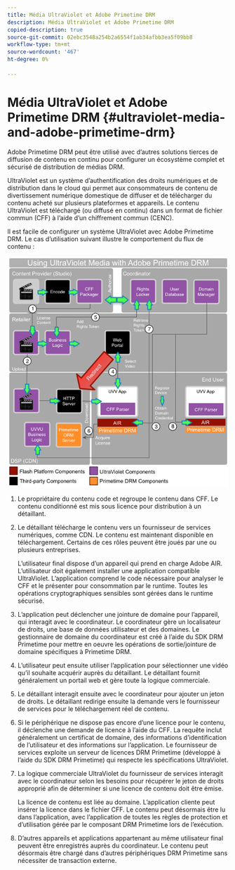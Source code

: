 ```yaml
---
title: Média UltraViolet et Adobe Primetime DRM
description: Média UltraViolet et Adobe Primetime DRM
copied-description: true
source-git-commit: 02ebc3548a254b2a6554f1ab34afbb3ea5f09bb8
workflow-type: tm+mt
source-wordcount: '467'
ht-degree: 0%

---
```


# Média UltraViolet et Adobe Primetime DRM {#ultraviolet-media-and-adobe-primetime-drm}

Adobe Primetime DRM peut être utilisé avec d’autres solutions tierces de diffusion de contenu en continu pour configurer un écosystème complet et sécurisé de distribution de médias DRM.

UltraViolet est un système d’authentification des droits numériques et de distribution dans le cloud qui permet aux consommateurs de contenu de divertissement numérique domestique de diffuser et de télécharger du contenu acheté sur plusieurs plateformes et appareils. Le contenu UltraViolet est téléchargé (ou diffusé en continu) dans un format de fichier commun (CFF) à l’aide d’un chiffrement commun (CENC).

Il est facile de configurer un système UltraViolet avec Adobe Primetime DRM. Le cas d’utilisation suivant illustre le comportement du flux de contenu :

<!--<a id="fig_cxy_dc2_44"></a>-->

![](assets/AdobeUV_web.png)

1. Le propriétaire du contenu code et regroupe le contenu dans CFF. Le contenu conditionné est mis sous licence pour distribution à un détaillant.
1. Le détaillant télécharge le contenu vers un fournisseur de services numériques, comme CDN. Le contenu est maintenant disponible en téléchargement. Certains de ces rôles peuvent être joués par une ou plusieurs entreprises.

   L’utilisateur final dispose d’un appareil qui prend en charge Adobe AIR. L’utilisateur doit également installer une application compatible UltraViolet. L’application comprend le code nécessaire pour analyser le CFF et le présenter pour consommation par le runtime. Toutes les opérations cryptographiques sensibles sont gérées dans le runtime sécurisé.
1. L’application peut déclencher une jointure de domaine pour l’appareil, qui interagit avec le coordinateur. Le coordinateur gère un localisateur de droits, une base de données utilisateur et des domaines. Le gestionnaire de domaine du coordinateur est créé à l’aide du SDK DRM Primetime pour mettre en oeuvre les opérations de sortie/jointure de domaine spécifiques à Primetime DRM.
1. L’utilisateur peut ensuite utiliser l’application pour sélectionner une vidéo qu’il souhaite acquérir auprès du détaillant. Le détaillant fournit généralement un portail web et gère toute la logique commerciale.
1. Le détaillant interagit ensuite avec le coordinateur pour ajouter un jeton de droits. Le détaillant redirige ensuite la demande vers le fournisseur de services pour le téléchargement réel de contenu.
1. Si le périphérique ne dispose pas encore d’une licence pour le contenu, il déclenche une demande de licence à l’aide du CFF. La requête inclut généralement un certificat de domaine, des informations d’identification de l’utilisateur et des informations sur l’application. Le fournisseur de services exploite un serveur de licences DRM Primetime (développé à l’aide du SDK DRM Primetime) qui respecte les spécifications UltraViolet.
1. La logique commerciale UltraViolet du fournisseur de services interagit avec le coordinateur selon les besoins pour récupérer le jeton de droits approprié afin de déterminer si une licence de contenu doit être émise.

   La licence de contenu est liée au domaine. L’application cliente peut insérer la licence dans le fichier CFF. Le contenu peut désormais être lu dans l’application, avec l’application de toutes les règles de protection et d’utilisation gérée par le composant DRM Primetime lors de l’exécution.
1. D’autres appareils et applications appartenant au même utilisateur final peuvent être enregistrés auprès du coordinateur. Le contenu peut désormais être chargé dans d’autres périphériques DRM Primetime sans nécessiter de transaction externe.
